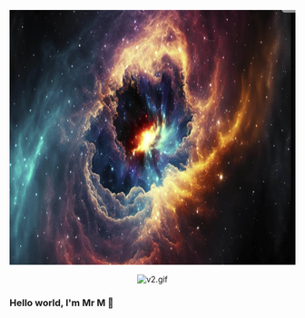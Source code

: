 <!-- Resize your PNG using HTML instead of Markdown -->
<p align="center">
  <img src="./hello_me.png" width="1000" height="450" alt="Welcome"/>
</p>

<p align="center">
  <img src="v2.gif" width="300" alt="v2.gif"/>
</p>

### Hello world, I'm Mr M 👋
